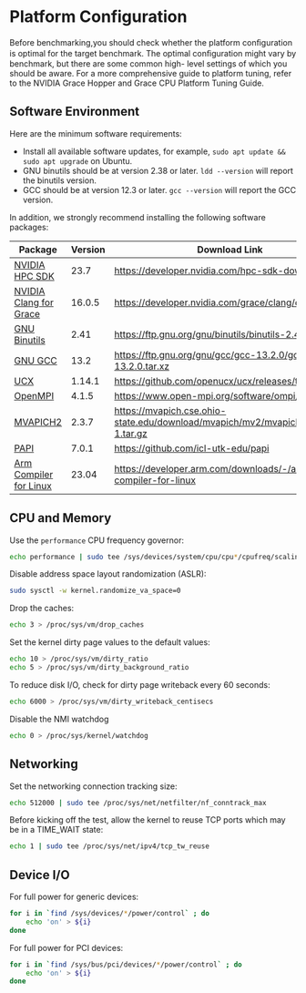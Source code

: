 # Platform Configuration

Before benchmarking,you should check whether the platform conﬁguration is optimal for the target benchmark. The optimal conﬁguration might vary by benchmark, but there are some common high- level settings of which you should be aware. For a more comprehensive guide to platform tuning, refer to the NVIDIA Grace Hopper and Grace CPU Platform Tuning Guide.

## Software Environment

Here are the minimum software requirements:

- Install all available software updates, for example,  `sudo apt update && sudo apt upgrade` on Ubuntu.
- GNU binutils should be at version 2.38 or later. `ldd --version` will report the binutils version.
- GCC should be at version 12.3 or later. `gcc --version` will report the GCC version.
 
In addition, we strongly recommend installing the following software packages:

| Package                                                                                | Version | Download Link                                                                     |
| -------------------------------------------------------------------------------------- | ------- | --------------------------------------------------------------------------------- |
| [NVIDIA HPC SDK](https://developer.nvidia.com/hpc-sdk)                                 | 23.7    | <https://developer.nvidia.com/hpc-sdk-downloads>                                  |
| [NVIDIA Clang for Grace](https://developer.nvidia.com/grace/clang)                     | 16.0.5  | <https://developer.nvidia.com/grace/clang/downloads>                              |
| [GNU Binutils](https://ftp.gnu.org/gnu/binutils)                                       | 2.41    | <https://ftp.gnu.org/gnu/binutils/binutils-2.41.tar.xz>                           |
| [GNU GCC](https://ftp.gnu.org/gnu/gcc)                                                 | 13.2    | <https://ftp.gnu.org/gnu/gcc/gcc-13.2.0/gcc-13.2.0.tar.xz>                        |
| [UCX](https://openucx.org/)                                                            | 1.14.1  | <https://github.com/openucx/ucx/releases/tag/v1.14.1>                             |
| [OpenMPI](https://www.open-mpi.org)                                                    | 4.1.5   | <https://www.open-mpi.org/software/ompi/v4.1/>                                    |
| [MVAPICH2](https://mvapich.cse.ohio-state.edu)                                         | 2.3.7   | <https://mvapich.cse.ohio-state.edu/download/mvapich/mv2/mvapich2-2.3.7-1.tar.gz> |
| [PAPI](https://icl.utk.edu/papi/)                                                      | 7.0.1   | <https://github.com/icl-utk-edu/papi>                                             |
| [Arm Compiler for Linux](https://developer.arm.com/downloads/-/arm-compiler-for-linux) | 23.04   | <https://developer.arm.com/downloads/-/arm-compiler-for-linux>                    |

## CPU and Memory

Use the `performance` CPU frequency governor:

```bash
echo performance | sudo tee /sys/devices/system/cpu/cpu*/cpufreq/scaling_governor
```

Disable address space layout randomization (ASLR):

```bash
sudo sysctl -w kernel.randomize_va_space=0
```

Drop the caches:

```bash
echo 3 > /proc/sys/vm/drop_caches
```

Set the kernel dirty page values to the default values:

```bash
echo 10 > /proc/sys/vm/dirty_ratio
echo 5 > /proc/sys/vm/dirty_background_ratio
```

To reduce disk I/O, check for dirty page writeback every 60 seconds:

```bash
echo 6000 > /proc/sys/vm/dirty_writeback_centisecs
```

Disable the NMI watchdog

```bash
echo 0 > /proc/sys/kernel/watchdog
```

## Networking

Set the networking connection tracking size:

```bash
echo 512000 | sudo tee /proc/sys/net/netfilter/nf_conntrack_max
```

Before kicking off the test, allow the kernel to reuse TCP ports which may be in a TIME_WAIT state:

```bash
echo 1 | sudo tee /proc/sys/net/ipv4/tcp_tw_reuse
```

## Device I/O

For full power for generic devices:

```bash
for i in `find /sys/devices/*/power/control` ; do
    echo 'on' > ${i}
done
```

For full power for PCI devices:

```bash
for i in `find /sys/bus/pci/devices/*/power/control` ; do
    echo 'on' > ${i}
done
```
